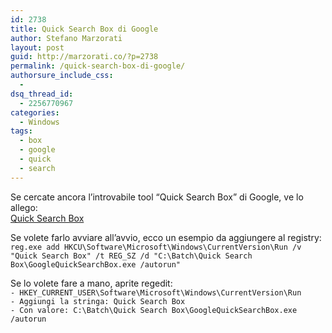 ```yaml
---
id: 2738
title: Quick Search Box di Google
author: Stefano Marzorati
layout: post
guid: http://marzorati.co/?p=2738
permalink: /quick-search-box-di-google/
authorsure_include_css:
  - 
dsq_thread_id:
  - 2256770967
categories:
  - Windows
tags:
  - box
  - google
  - quick
  - search
---
```

Se cercate ancora l&#8217;introvabile tool &#8220;Quick Search Box&#8221; di Google, ve lo allego:  
[Quick Search Box][1]

Se volete farlo avviare all&#8217;avvio, ecco un esempio da aggiungere al registry:  
`reg.exe add HKCU\Software\Microsoft\Windows\CurrentVersion\Run /v "Quick Search Box" /t REG_SZ /d "C:\Batch\Quick Search Box\GoogleQuickSearchBox.exe /autorun"`

Se lo volete fare a mano, aprite regedit:  
`- HKEY_CURRENT_USER\Software\Microsoft\Windows\CurrentVersion\Run`  
`- Aggiungi la stringa: Quick Search Box`  
`- Con valore: C:\Batch\Quick Search Box\GoogleQuickSearchBox.exe /autorun`

 [1]: http://marzorati.co/wp-content/uploads/2014/02/Quick-Search-Box.zip